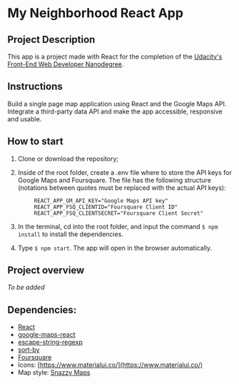 # My Neighborhood React App

## Project Description

This app is a project made with React for the completion of the [Udacity's Front-End Web Developer Nanodegree](https://www.udacity.com/course/front-end-web-developer-nanodegree--nd001?v=fe1).

## Instructions

Build a single page map application using React and the Google Maps API. Integrate a third-party data API and make the app accessible, responsive and usable.

## How to start

1. Clone or download the repository;

2. Inside of the root folder, create a .env file where to store the API keys for Google Maps and Foursquare. The file has the following structure (notations between quotes must be replaced with the actual API keys):

            REACT_APP_GM_API_KEY="Google Maps API key"
            REACT_APP_FSQ_CLIENTID="Foursquare Client ID"
            REACT_APP_FSQ_CLIENTSECRET="Foursquare Client Secret"

3. In the terminal, cd into the root folder, and input the command `$ npm install` to install the dependencies.

4. Type `$ npm start`. The app will open in the browser automatically.

## Project overview

*To be added*

## Dependencies:

- [React](https://reactjs.org/)
- [google-maps-react](https://github.com/fullstackreact/google-maps-react)
- [escape-string-regexp](https://www.npmjs.com/package/escape-string-regexp)
- [sort-by](https://www.npmjs.com/package/sort-by)
- [Foursquare](https://developer.foursquare.com/)
- Icons: [https://www.materialui.co/](https://www.materialui.co/)
- Map style: [Snazzy Maps](https://snazzymaps.com/style/44/map)
